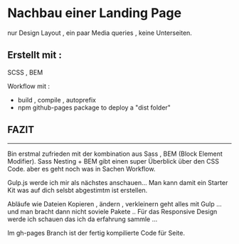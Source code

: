 # Nachbau einer Landing Page

nur Design Layout , ein paar Media queries , keine Unterseiten.

## Erstellt mit :

SCSS , BEM

Workflow mit :

- build , compile , autoprefix
- npm github-pages package to deploy a "dist folder"

## FAZIT

---

Bin erstmal zufrieden mit der
kombination aus Sass , BEM (Block Element Modifier).
Sass Nesting + BEM gibt einen super Überblick über den CSS Code.
aber es geht noch was in Sachen Workflow.

Gulp.js werde ich mir als nächstes anschauen...
Man kann damit ein Starter Kit was auf dich selsbt abgestimtm ist erstellen.

Abläufe wie Dateien Kopieren , ändern , verkleinern geht alles mit Gulp ... und man bracht dann nicht soviele  Pakete .. 
Für das Responsive Design werde ich schauen das ich da erfahrung sammle ...


Im gh-pages Branch ist der fertig kompilierte Code für Seite.



